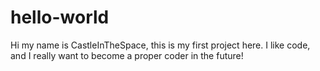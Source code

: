# hello-world


Hi my name is CastleInTheSpace, this is my first project here.
I like code, and I really want to become a proper coder in the future!
